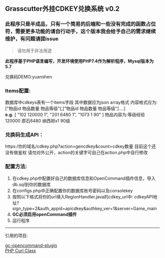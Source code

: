 ## Grasscutter外挂CDKEY兑换系统 v0.2

### 此程序只是半成品，只有一个简易的后端和一些没有完成的函数占位符，需要更多功能的请自行动手，这个版本我会给予自己的需求继续维护，有问题请提issue

> 请勿用于非法用途

**此程序基于PHP语言编写，开发环境使用PHP7.4作为解析程序，Mysql版本为5.7**


兑换码DEMO:yuanshen
### Items配置:
数据库中cdkeys表有一个items字段 其中数据应为json array格式 内容格式应为:["物品id 物品数量 物品等级"[,["物品id 物品数量 物品等级"]....]<br>
**e.g.** 
[
    "102 120000 1",
    "201 6480 1",
    "1073 1 90"
]
物品内容为:等级经验120000 原石6480 纳西妲x1 90级

### 兑换码生成API：
https:/你的域名/cdkey.php?action=gencdkey&count=cdkey数量
目前这个还没有做鉴权 请勿对外公开，action的关键字可自己在action.php中自行修改
### 配置方法:

1. 在cdkey.php中配置好自己的数据库信息和OpenCommand插件信息，导入db.sql到你的数据库
2. 在configs.php中正确配置你的数据库账号密码以及consolekey
3. 按照以下格式将你的url填入RegionHandler.java的cdkey_url中:
   cdkeyAPI地址?sign_type=2&auth_appid=apicdkey&authkey_ver=1&server=Game_main
4. **GC必须启用openCommand插件**
5. 运行程序
<hr >
引用的项目:

[gc-opencommand-plugin](https://github.com/jie65535/gc-opencommand-plugin) <br>
[PHP Curl Class](https://github.com/php-curl-class/php-curl-class)